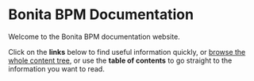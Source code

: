 #  Bonita BPM Documentation

Welcome to the Bonita BPM documentation website.

Click on the **links** below to find useful information quickly, or [browse the whole content tree](taxonomy.md), or use the **table of contents** to go straight to the information you want to read.

[comment]: <> (<div class="col-md-4">)

[comment]: <> (<div class="panel panel-default">)

[comment]: <> (<div class="panel-heading">Highlights</div>)

[comment]: <> (<div class="panel-body">)

[comment]: <> (<div class="menu-block-wrapper">)

[comment]: <> (* [Release notes ${varVersion}]&#40;release-notes.md&#41;    <!--{li:.first .leaf}-->)

[comment]: <> (* [Bonita home removal for easier configuration]&#40;release-notes.md#bonita-home-removal&#41;    <!--{li:.leaf}-->)

[comment]: <> (* [User task list redesign for better efficiency]&#40;release-notes.md#user-task&#41;<!--{li:.leaf}-->)

[comment]: <> (* [New UI Designer widgets: File viewer and Rich text area]&#40;release-notes.md#new-widgets&#41;<!--{li:.leaf}-->)

[comment]: <> (* [UI Designer usability improvements]&#40;release-notes.md#usability-improvements&#41;<!--{li:.last .leaf}-->)

[comment]: <> (<!--{ul:.menu .nav}-->)

[comment]: <> (</div>)

[comment]: <> (</div>)

[comment]: <> (</div>)

[comment]: <> (</div>)

[comment]: <> (<div class="col-md-4">)

[comment]: <> (<div class="panel panel-default">)

[comment]: <> (<div class="panel-heading">Getting started</div>)

[comment]: <> (<div class="panel-body">)

[comment]: <> (<div class="menu-block-wrapper">)

[comment]: <> (* [Getting started tutorial]&#40;getting-started-tutorial.md&#41;<!--{li:.first .leaf}-->)

[comment]: <> (* [Process diagram overview]&#40;diagram-overview.md&#41;<!--{li:.leaf}-->)

[comment]: <> (* [Key concepts]&#40;key-concepts.md&#41;<!--{li:.leaf}-->)

[comment]: <> (* [UI designer overview]&#40;ui-designer-overview.md&#41;<!--{li:.leaf}-->)

[comment]: <> (* [Bonita BPM Studio installation]&#40;bonita-bpm-studio-installation.md&#41;<!--{li:.leaf}-->)

[comment]: <> (* [Basic Bonita BPM platform installation]&#40;tomcat-bundle.md&#41;<!--{li:.leaf}-->)

[comment]: <> (* [Create your first project with the Engine APIs and Maven]&#40;create-your-first-project-with-the-engine-apis-and-maven.md&#41;<!--{li:.last .leaf}-->)

[comment]: <> (<!--{ul:.menu .nav}-->)

[comment]: <> (</div>)

[comment]: <> (</div>)

[comment]: <> (</div>)

[comment]: <> (</div>)

[comment]: <> (<div class="col-md-4">)

[comment]: <> (<div class="panel panel-default">)

[comment]: <> (<div class="panel-heading">Resources</div>)

[comment]: <> (<div class="panel-body">)

[comment]: <> (<div class="menu-block-wrapper menu-name-menu-quicklinks">)

[comment]: <> (* [Download Bonita BPM software]&#40;http://www.bonitasoft.com/how-we-do-it/downloads&#41;<!--{li:.first .leaf}-->)

[comment]: <> (* [BPMN standard]&#40;http://www.bpmn.org/&#41;<!--{li:.leaf}-->)

[comment]: <> (* [The Ultimate Guide to BPMN2]&#40;http://www.bonitasoft.com/for-you-to-read/bpm-library/ultimate-guide-bpmn&#41;<!--{li:.leaf}-->)

[comment]: <> (* [Best Practices for Continuous Integration with Bonita BPM]&#40;http://www.bonitasoft.com/for-you-to-read/bpm-library/best-practices-continuous-integration-bonita-bpm&#41;<!--{li:.leaf}-->)

[comment]: <> (* [Javadoc]&#40;http://documentation.bonitasoft.com/javadoc/api/${varVersion}/index.html&#41;<!--{li:.leaf .last}-->)

[comment]: <> (<!--{ul:.menu .nav}-->)

[comment]: <> (</div>)

[comment]: <> (</div>)

[comment]: <> (</div>)

[comment]: <> (</div>)
